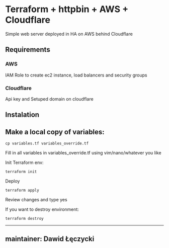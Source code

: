 # Terraform + httpbin + AWS + Cloudflare

Simple web server deployed in HA on AWS behind Cloudflare

## Requirements
### AWS
IAM Role to create ec2 instance, load balancers and security groups 
### Cloudflare
Api key and Setuped domain on cloudflare

## Instalation
## Make a local copy of variables:
```
cp variables.tf variables_override.tf
```

Fill in all variables in variables_override.tf using vim/nano/whatever you like

Init Terraform env:
```
terraform init
```
Deploy
```
terraform apply
```
Review changes and type yes

If you want to destroy environment:
```
terraform destroy
```
---
maintainer: Dawid Łęczycki
---
